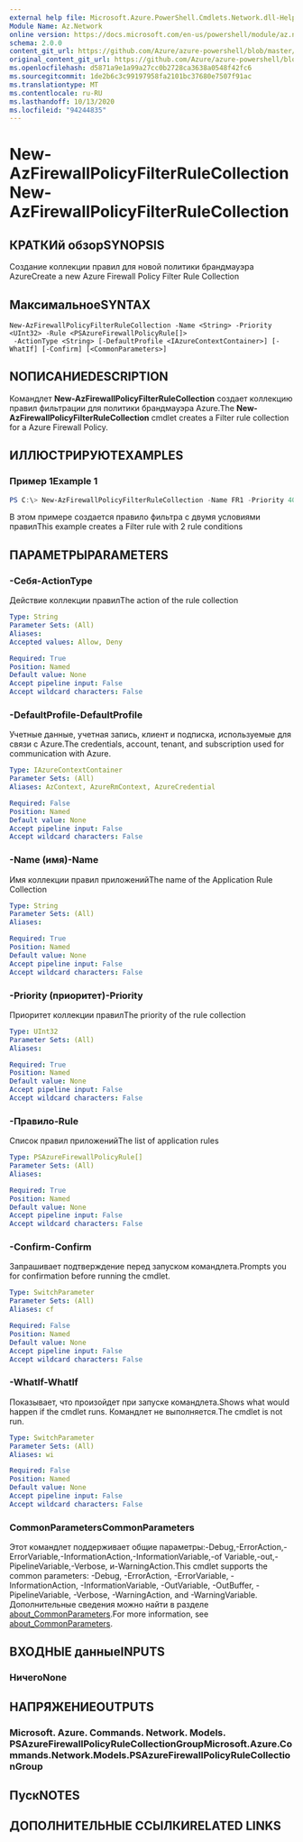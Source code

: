 ```yaml
---
external help file: Microsoft.Azure.PowerShell.Cmdlets.Network.dll-Help.xml
Module Name: Az.Network
online version: https://docs.microsoft.com/en-us/powershell/module/az.network/new-azfirewallpolicyfilterrulecollection
schema: 2.0.0
content_git_url: https://github.com/Azure/azure-powershell/blob/master/src/Network/Network/help/New-AzFirewallPolicyFilterRuleCollection.md
original_content_git_url: https://github.com/Azure/azure-powershell/blob/master/src/Network/Network/help/New-AzFirewallPolicyFilterRuleCollection.md
ms.openlocfilehash: d5871a9e1a99a27cc0b2728ca3638a0548f42fc6
ms.sourcegitcommit: 1de2b6c3c99197958fa2101bc37680e7507f91ac
ms.translationtype: MT
ms.contentlocale: ru-RU
ms.lasthandoff: 10/13/2020
ms.locfileid: "94244835"
---
```

# <span data-ttu-id="48507-101">New-AzFirewallPolicyFilterRuleCollection</span><span class="sxs-lookup"><span data-stu-id="48507-101">New-AzFirewallPolicyFilterRuleCollection</span></span>

## <span data-ttu-id="48507-102">КРАТКИй обзор</span><span class="sxs-lookup"><span data-stu-id="48507-102">SYNOPSIS</span></span>
<span data-ttu-id="48507-103">Создание коллекции правил для новой политики брандмауэра Azure</span><span class="sxs-lookup"><span data-stu-id="48507-103">Create a new Azure Firewall Policy Filter Rule Collection</span></span>

## <span data-ttu-id="48507-104">Максимальное</span><span class="sxs-lookup"><span data-stu-id="48507-104">SYNTAX</span></span>

```
New-AzFirewallPolicyFilterRuleCollection -Name <String> -Priority <UInt32> -Rule <PSAzureFirewallPolicyRule[]>
 -ActionType <String> [-DefaultProfile <IAzureContextContainer>] [-WhatIf] [-Confirm] [<CommonParameters>]
```

## <span data-ttu-id="48507-105">NОПИСАНИЕ</span><span class="sxs-lookup"><span data-stu-id="48507-105">DESCRIPTION</span></span>
<span data-ttu-id="48507-106">Командлет **New-AzFirewallPolicyFilterRuleCollection** создает коллекцию правил фильтрации для политики брандмауэра Azure.</span><span class="sxs-lookup"><span data-stu-id="48507-106">The **New-AzFirewallPolicyFilterRuleCollection** cmdlet creates a Filter rule collection for a Azure Firewall Policy.</span></span>

## <span data-ttu-id="48507-107">ИЛЛЮСТРИРУЮТ</span><span class="sxs-lookup"><span data-stu-id="48507-107">EXAMPLES</span></span>

### <span data-ttu-id="48507-108">Пример 1</span><span class="sxs-lookup"><span data-stu-id="48507-108">Example 1</span></span>
```powershell
PS C:\> New-AzFirewallPolicyFilterRuleCollection -Name FR1 -Priority 400 -Rule $appRule1 ,$appRule2 -ActionType "Allow"
```

<span data-ttu-id="48507-109">В этом примере создается правило фильтра с двумя условиями правил</span><span class="sxs-lookup"><span data-stu-id="48507-109">This example creates a Filter rule with 2 rule conditions</span></span>

## <span data-ttu-id="48507-110">ПАРАМЕТРЫ</span><span class="sxs-lookup"><span data-stu-id="48507-110">PARAMETERS</span></span>

### <span data-ttu-id="48507-111">-Себя</span><span class="sxs-lookup"><span data-stu-id="48507-111">-ActionType</span></span>
<span data-ttu-id="48507-112">Действие коллекции правил</span><span class="sxs-lookup"><span data-stu-id="48507-112">The action of the rule collection</span></span>

```yaml
Type: String
Parameter Sets: (All)
Aliases:
Accepted values: Allow, Deny

Required: True
Position: Named
Default value: None
Accept pipeline input: False
Accept wildcard characters: False
```

### <span data-ttu-id="48507-113">-DefaultProfile</span><span class="sxs-lookup"><span data-stu-id="48507-113">-DefaultProfile</span></span>
<span data-ttu-id="48507-114">Учетные данные, учетная запись, клиент и подписка, используемые для связи с Azure.</span><span class="sxs-lookup"><span data-stu-id="48507-114">The credentials, account, tenant, and subscription used for communication with Azure.</span></span>

```yaml
Type: IAzureContextContainer
Parameter Sets: (All)
Aliases: AzContext, AzureRmContext, AzureCredential

Required: False
Position: Named
Default value: None
Accept pipeline input: False
Accept wildcard characters: False
```

### <span data-ttu-id="48507-115">-Name (имя)</span><span class="sxs-lookup"><span data-stu-id="48507-115">-Name</span></span>
<span data-ttu-id="48507-116">Имя коллекции правил приложений</span><span class="sxs-lookup"><span data-stu-id="48507-116">The name of the Application Rule Collection</span></span>

```yaml
Type: String
Parameter Sets: (All)
Aliases:

Required: True
Position: Named
Default value: None
Accept pipeline input: False
Accept wildcard characters: False
```

### <span data-ttu-id="48507-117">-Priority (приоритет)</span><span class="sxs-lookup"><span data-stu-id="48507-117">-Priority</span></span>
<span data-ttu-id="48507-118">Приоритет коллекции правил</span><span class="sxs-lookup"><span data-stu-id="48507-118">The priority of the rule collection</span></span>

```yaml
Type: UInt32
Parameter Sets: (All)
Aliases:

Required: True
Position: Named
Default value: None
Accept pipeline input: False
Accept wildcard characters: False
```

### <span data-ttu-id="48507-119">-Правило</span><span class="sxs-lookup"><span data-stu-id="48507-119">-Rule</span></span>
<span data-ttu-id="48507-120">Список правил приложений</span><span class="sxs-lookup"><span data-stu-id="48507-120">The list of application rules</span></span>

```yaml
Type: PSAzureFirewallPolicyRule[]
Parameter Sets: (All)
Aliases:

Required: True
Position: Named
Default value: None
Accept pipeline input: False
Accept wildcard characters: False
```

### <span data-ttu-id="48507-121">-Confirm</span><span class="sxs-lookup"><span data-stu-id="48507-121">-Confirm</span></span>
<span data-ttu-id="48507-122">Запрашивает подтверждение перед запуском командлета.</span><span class="sxs-lookup"><span data-stu-id="48507-122">Prompts you for confirmation before running the cmdlet.</span></span>

```yaml
Type: SwitchParameter
Parameter Sets: (All)
Aliases: cf

Required: False
Position: Named
Default value: None
Accept pipeline input: False
Accept wildcard characters: False
```

### <span data-ttu-id="48507-123">-WhatIf</span><span class="sxs-lookup"><span data-stu-id="48507-123">-WhatIf</span></span>
<span data-ttu-id="48507-124">Показывает, что произойдет при запуске командлета.</span><span class="sxs-lookup"><span data-stu-id="48507-124">Shows what would happen if the cmdlet runs.</span></span>
<span data-ttu-id="48507-125">Командлет не выполняется.</span><span class="sxs-lookup"><span data-stu-id="48507-125">The cmdlet is not run.</span></span>

```yaml
Type: SwitchParameter
Parameter Sets: (All)
Aliases: wi

Required: False
Position: Named
Default value: None
Accept pipeline input: False
Accept wildcard characters: False
```

### <span data-ttu-id="48507-126">CommonParameters</span><span class="sxs-lookup"><span data-stu-id="48507-126">CommonParameters</span></span>
<span data-ttu-id="48507-127">Этот командлет поддерживает общие параметры:-Debug,-ErrorAction,-ErrorVariable,-InformationAction,-InformationVariable,-of Variable,-out,-PipelineVariable,-Verbose, и-WarningAction.</span><span class="sxs-lookup"><span data-stu-id="48507-127">This cmdlet supports the common parameters: -Debug, -ErrorAction, -ErrorVariable, -InformationAction, -InformationVariable, -OutVariable, -OutBuffer, -PipelineVariable, -Verbose, -WarningAction, and -WarningVariable.</span></span> <span data-ttu-id="48507-128">Дополнительные сведения можно найти в разделе [about_CommonParameters](http://go.microsoft.com/fwlink/?LinkID=113216).</span><span class="sxs-lookup"><span data-stu-id="48507-128">For more information, see [about_CommonParameters](http://go.microsoft.com/fwlink/?LinkID=113216).</span></span>

## <span data-ttu-id="48507-129">ВХОДНЫЕ данные</span><span class="sxs-lookup"><span data-stu-id="48507-129">INPUTS</span></span>

### <span data-ttu-id="48507-130">Ничего</span><span class="sxs-lookup"><span data-stu-id="48507-130">None</span></span>

## <span data-ttu-id="48507-131">НАПРЯЖЕНИЕ</span><span class="sxs-lookup"><span data-stu-id="48507-131">OUTPUTS</span></span>

### <span data-ttu-id="48507-132">Microsoft. Azure. Commands. Network. Models. PSAzureFirewallPolicyRuleCollectionGroup</span><span class="sxs-lookup"><span data-stu-id="48507-132">Microsoft.Azure.Commands.Network.Models.PSAzureFirewallPolicyRuleCollectionGroup</span></span>

## <span data-ttu-id="48507-133">Пуск</span><span class="sxs-lookup"><span data-stu-id="48507-133">NOTES</span></span>

## <span data-ttu-id="48507-134">ДОПОЛНИТЕЛЬНЫЕ ССЫЛКИ</span><span class="sxs-lookup"><span data-stu-id="48507-134">RELATED LINKS</span></span>

